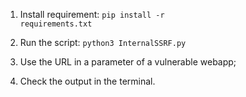 1. Install requirement:
<code>pip install -r requirements.txt</code>

2. Run the script:
<code>python3 InternalSSRF.py</code>

3. Use the URL in a parameter of a vulnerable webapp;

5. Check the output in the terminal.
